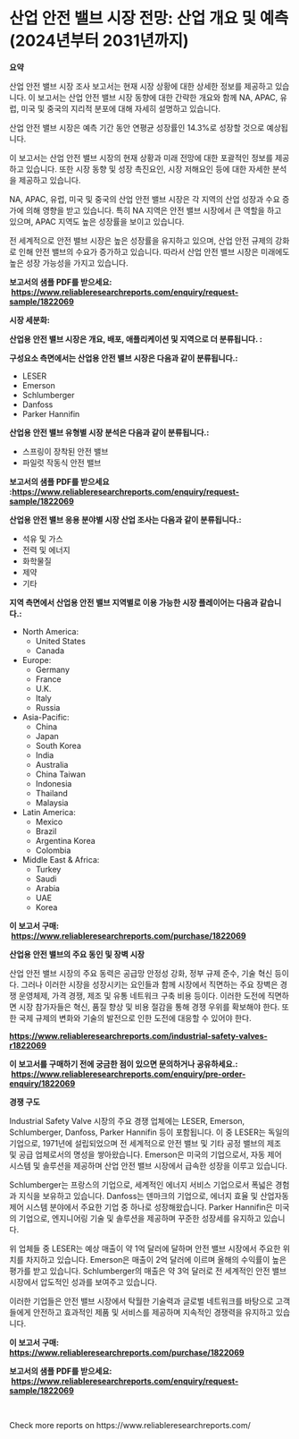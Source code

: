 <p><h1>산업 안전 밸브 시장 전망: 산업 개요 및 예측 (2024년부터 2031년까지)</h1></p><p><strong>요약</strong></p>
<p><p>산업 안전 밸브 시장 조사 보고서는 현재 시장 상황에 대한 상세한 정보를 제공하고 있습니다. 이 보고서는 산업 안전 밸브 시장 동향에 대한 간략한 개요와 함께 NA, APAC, 유럽, 미국 및 중국의 지리적 분포에 대해 자세히 설명하고 있습니다.</p><p>산업 안전 밸브 시장은 예측 기간 동안 연평균 성장률인 14.3%로 성장할 것으로 예상됩니다.</p><p>이 보고서는 산업 안전 밸브 시장의 현재 상황과 미래 전망에 대한 포괄적인 정보를 제공하고 있습니다. 또한 시장 동향 및 성장 촉진요인, 시장 저해요인 등에 대한 자세한 분석을 제공하고 있습니다.</p><p>NA, APAC, 유럽, 미국 및 중국의 산업 안전 밸브 시장은 각 지역의 산업 성장과 수요 증가에 의해 영향을 받고 있습니다. 특히 NA 지역은 안전 밸브 시장에서 큰 역할을 하고 있으며, APAC 지역도 높은 성장률을 보이고 있습니다.</p><p>전 세계적으로 안전 밸브 시장은 높은 성장률을 유지하고 있으며, 산업 안전 규제의 강화로 인해 안전 밸브의 수요가 증가하고 있습니다. 따라서 산업 안전 밸브 시장은 미래에도 높은 성장 가능성을 가지고 있습니다.</p></p>
<p><strong>보고서의 샘플 PDF를 받으세요: &nbsp;<a href="https://www.reliableresearchreports.com/enquiry/request-sample/1822069">https://www.reliableresearchreports.com/enquiry/request-sample/1822069</a></strong></p>
<p><strong>시장 세분화:</strong></p>
<p><strong> 산업용 안전 밸브 시장은 개요, 배포, 애플리케이션 및 지역으로 더 분류됩니다. :</strong></p>
<p><strong>구성요소 측면에서는 산업용 안전 밸브 시장은 다음과 같이 분류됩니다.:</strong></p>
<p><ul><li>LESER</li><li>Emerson</li><li>Schlumberger</li><li>Danfoss</li><li>Parker Hannifin</li></ul></p>
<p><strong> 산업용 안전 밸브 유형별 시장 분석은 다음과 같이 분류됩니다.:</strong></p>
<p><ul><li>스프링이 장착된 안전 밸브</li><li>파일럿 작동식 안전 밸브</li></ul></p>
<p><strong>보고서의 샘플 PDF를 받으세요 :<a href="https://www.reliableresearchreports.com/enquiry/request-sample/1822069">https://www.reliableresearchreports.com/enquiry/request-sample/1822069</a></strong></p>
<p><strong> 산업용 안전 밸브 응용 분야별 시장 산업 조사는 다음과 같이 분류됩니다.:</strong></p>
<p><ul><li>석유 및 가스</li><li>전력 및 에너지</li><li>화학물질</li><li>제약</li><li>기타</li></ul></p>
<p><strong>지역 측면에서 산업용 안전 밸브 지역별로 이용 가능한 시장 플레이어는 다음과 같습니다.:</strong></p>
<p><ul>
    <li>
        North America:
        <ul>
            <li>United States</li>
            <li>Canada</li>
        </ul>
    </li>
    <li>
        Europe:
        <ul>
            <li>Germany</li>
            <li>France</li>
            <li>U.K.</li>
            <li>Italy</li>
            <li>Russia</li>
        </ul>
    </li>
    <li>
        Asia-Pacific:
        <ul>
            <li>China</li>
            <li>Japan</li>
            <li>South Korea</li>
            <li>India</li>
            <li>Australia</li>
            <li>China Taiwan</li>
            <li>Indonesia</li>
            <li>Thailand</li>
            <li>Malaysia</li>
        </ul>
    </li>
    <li>
        Latin America:
        <ul>
            <li>Mexico</li>
            <li>Brazil</li>
            <li>Argentina Korea</li>
            <li>Colombia</li>
        </ul>
    </li>
    <li>
        Middle East & Africa:
        <ul>
            <li>Turkey</li>
            <li>Saudi</li>
            <li>Arabia</li>
            <li>UAE</li>
            <li>Korea</li>
        </ul>
    </li>
    </ul></p>
<p><strong>이 보고서 구매: &nbsp;<a href="https://www.reliableresearchreports.com/purchase/1822069">https://www.reliableresearchreports.com/purchase/1822069</a></strong></p>
<p><strong>산업용 안전 밸브의 주요 동인 및 장벽 시장</strong></p>
<p><p>산업 안전 밸브 시장의 주요 동력은 공급망 안정성 강화, 정부 규제 준수, 기술 혁신 등이다. 그러나 이러한 시장을 성장시키는 요인들과 함께 시장에서 직면하는 주요 장벽은 경쟁 운영체제, 가격 경쟁, 제조 및 유통 네트워크 구축 비용 등이다. 이러한 도전에 직면하면 시장 참가자들은 혁신, 품질 향상 및 비용 절감을 통해 경쟁 우위를 확보해야 한다. 또한 국제 규제의 변화와 기술의 발전으로 인한 도전에 대응할 수 있어야 한다.</p></p>
<p><strong><a href="https://www.reliableresearchreports.com/industrial-safety-valves-r1822069">https://www.reliableresearchreports.com/industrial-safety-valves-r1822069</a></strong></p>
<p><strong>이 보고서를 구매하기 전에 궁금한 점이 있으면 문의하거나 공유하세요.: &nbsp;<a href="https://www.reliableresearchreports.com/enquiry/pre-order-enquiry/1822069">https://www.reliableresearchreports.com/enquiry/pre-order-enquiry/1822069</a></strong></p>
<p><strong>경쟁 구도</strong></p>
<p><p>Industrial Safety Valve 시장의 주요 경쟁 업체에는 LESER, Emerson, Schlumberger, Danfoss, Parker Hannifin 등이 포함됩니다. 이 중 LESER는 독일의 기업으로, 1971년에 설립되었으며 전 세계적으로 안전 밸브 및 기타 공정 밸브의 제조 및 공급 업체로서의 명성을 쌓아왔습니다. Emerson은 미국의 기업으로서, 자동 제어 시스템 및 솔루션을 제공하며 산업 안전 밸브 시장에서 급속한 성장을 이루고 있습니다.</p><p>Schlumberger는 프랑스의 기업으로, 세계적인 에너지 서비스 기업으로서 폭넓은 경험과 지식을 보유하고 있습니다. Danfoss는 덴마크의 기업으로, 에너지 효율 및 산업자동 제어 시스템 분야에서 주요한 기업 중 하나로 성장해왔습니다. Parker Hannifin은 미국의 기업으로, 엔지니어링 기술 및 솔루션을 제공하며 꾸준한 성장세를 유지하고 있습니다.</p><p>위 업체들 중 LESER는 예상 매출이 약 1억 달러에 달하며 안전 밸브 시장에서 주요한 위치를 차지하고 있습니다. Emerson은 매출이 2억 달러에 이르며 올해의 수익률이 높은 평가를 받고 있습니다. Schlumberger의 매출은 약 3억 달러로 전 세계적인 안전 밸브 시장에서 압도적인 성과를 보여주고 있습니다.</p><p>이러한 기업들은 안전 밸브 시장에서 탁월한 기술력과 글로벌 네트워크를 바탕으로 고객들에게 안전하고 효과적인 제품 및 서비스를 제공하며 지속적인 경쟁력을 유지하고 있습니다.</p></p>
<p><strong>이 보고서 구매: &nbsp; <a href="https://www.reliableresearchreports.com/purchase/1822069">https://www.reliableresearchreports.com/purchase/1822069</a></strong></p>
<p><strong>보고서의 샘플 PDF를 받으세요: &nbsp;<a href="https://www.reliableresearchreports.com/enquiry/request-sample/1822069">https://www.reliableresearchreports.com/enquiry/request-sample/1822069</a></strong><strong></strong></p>
<p>&nbsp;</p>
<p>Check more reports on https://www.reliableresearchreports.com/</p>